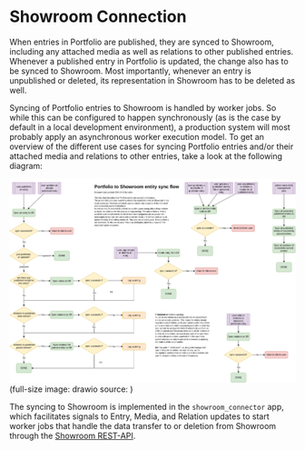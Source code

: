 # Showroom Connection

When entries in Portfolio are published, they are synced to Showroom, including any attached media as well as
relations to other published entries. Whenever a published entry in Portfolio is updated, the change also has to be
synced to Showroom. Most importantly, whenever an entry is unpublished or deleted, its representation in Showroom has to
be deleted as well.

Syncing of Portfolio entries to Showroom is handled by worker jobs. So while this can be configured to happen
synchronously (as is the case by default in a local development environment), a production system will most probably
apply an asynchronous worker execution model. To get an overview of the different use cases for syncing Portfolio
entries and/or their attached media and relations to other entries, take a look at the following diagram:

![Showroom Synchronisation Flows](showroom-sync-flows.png)
(full-size image: [](showroom-sync-flows.png)
drawio source: [](showroom-sync-flows.drawio))

The syncing to Showroom is implemented in the `showroom_connector` app, which facilitates signals to Entry, Media, and
Relation updates to start worker jobs that handle the data transfer to or deletion from Showroom through the
[Showroom REST-API](https://showroom-backend.readthedocs.io/en/latest/rest_api.html).

